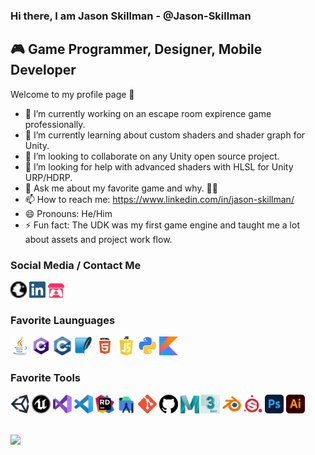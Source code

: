### Hi there, I am Jason Skillman - @Jason-Skillman
## 🎮 Game Programmer, Designer, Mobile Developer

Welcome to my profile page 👏

- 🔭 I’m currently working on an escape room expirence game professionally.
- 🌱 I’m currently learning about custom shaders and shader graph for Unity.
- 👯 I’m looking to collaborate on any Unity open source project.
- 🤔 I’m looking for help with advanced shaders with HLSL for Unity URP/HDRP.
- 💬 Ask me about my favorite game and why. 🌌🚀
- 📫 How to reach me: https://www.linkedin.com/in/jason-skillman/
- 😄 Pronouns: He/Him
- ⚡ Fun fact: The UDK was my first game engine and taught me a lot about assets and project work flow.

### Social Media / Contact Me
[<img aligh="left" alt="MyWebsite" width="26px" src="https://raw.githubusercontent.com/iconic/open-iconic/master/svg/globe.svg"/>][MyWebsite]
[<img aligh="left" alt="LinkedIn" width="26px" src="media/linkedin.png"/>][LinkedIn]
[<img aligh="left" alt="Itch.io" width="26px" src="media/itch.io.png"/>][Itch.io]

### Favorite Launguages
[<img aligh="left" alt="Java" width="30px" src="media/launguages/java.png"/>][MyWebsite]
[<img aligh="left" alt="C#" width="30px" src="media/launguages/c_sharp.png"/>][MyWebsite]
[<img aligh="left" alt="C++" width="30px" src="media/launguages/c_plus_plus.png"/>][MyWebsite]
[<img aligh="left" alt="SQLite" width="30px" src="media/launguages/sqlite.png"/>][MyWebsite]
[<img aligh="left" alt="HTML5" width="30px" src="media/launguages/html5.png"/>][MyWebsite]
[<img aligh="left" alt="Javascript" width="30px" src="media/launguages/javascript.png" />][MyWebsite]
[<img aligh="left" alt="Python" width="30px" src="media/launguages/python.png"/>][MyWebsite]
[<img aligh="left" alt="Kotlin" width="30px" src="media/launguages/kotlin.png"/>][MyWebsite]

### Favorite Tools
[<img aligh="left" alt="Unity" width="30px" src="media/tools/unity.png"/>][MyWebsite]
[<img aligh="left" alt="Unreal" width="30px" src="media/tools/unreal.png"/>][MyWebsite]
[<img aligh="left" alt="Visual Studio" width="30px" src="media/tools/visual_studio.png"/>][MyWebsite]
[<img aligh="left" alt="Visual Studio Code" width="30px" src="media/tools/visual_studio_code.png"/>][MyWebsite]
[<img aligh="left" alt="Jetbrains Rider" width="30px" src="media/tools/jetbrains_rider.png"/>][MyWebsite]
[<img aligh="left" alt="Android Studio" width="30px" src="media/tools/android_studio.png"/>][MyWebsite]
[<img aligh="left" alt="Git" width="30px" src="media/tools/git.png"/>][MyWebsite]
[<img aligh="left" alt="GitHub" width="30px" src="media/tools/github.svg"/>][MyWebsite]
[<img aligh="left" alt="Maya" width="30px" src="media/tools/maya.png"/>][MyWebsite]
[<img aligh="left" alt="3dsmax" width="30px" src="media/tools/3dsmax.png"/>][MyWebsite]
[<img aligh="left" alt="Blender" width="30px" src="media/tools/blender.png"/>][MyWebsite]
[<img aligh="left" alt="Substance Painter" width="30px" src="media/tools/substance_painter.png"/>][MyWebsite]
[<img aligh="left" alt="Photoshop" width="30px" src="media/tools/photoshop.png"/>][MyWebsite]
[<img aligh="left" alt="Illustractor" width="30px" src="media/tools/illustrator.png"/>][MyWebsite]

<br>
<img src="https://github-readme-stats.vercel.app/api?username=Jason-Skillman&&show_icons=true&title_color=ffffff&icon_color=bb2acf&text_color=daf7dc&bg_color=151515">

<!--
[![Top Langs](https://github-readme-stats.vercel.app/api/top-langs/?username=Jason-Skillman&layout=compact&hide=shaderlab)](https://github.com/anuraghazra/github-readme-stats)
-->

<!-- Definitions -->
[MyWebsite]: https://jasonskillman.wixsite.com/website
[LinkedIn]: https://www.linkedin.com/in/jason-skillman/
[Itch.io]: https://jason_skillman.itch.io/
<!-- [GitLab]: https://gitlab.com/Jason-Skillman -->


<!--
**Jason-Skillman/Jason-Skillman** is a ✨ _special_ ✨ repository because its `README.md` (this file) appears on your GitHub profile.

Here are some ideas to get you started:

- 🔭 I’m currently working on ...
- 🌱 I’m currently learning ...
- 👯 I’m looking to collaborate on ...
- 🤔 I’m looking for help with ...
- 💬 Ask me about ...
- 📫 How to reach me: ...
- 😄 Pronouns: ...
- ⚡ Fun fact: ...
-->
